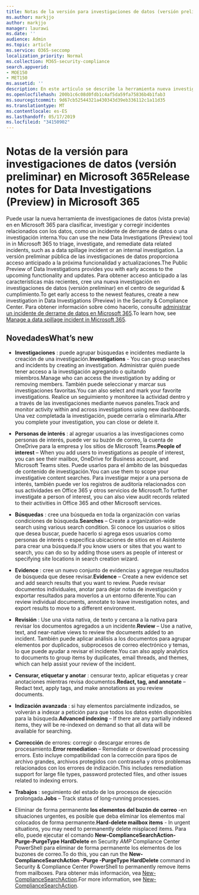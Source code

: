 ```yaml
---
title: Notas de la versión para investigaciones de datos (versión preliminar) en Microsoft 365
ms.author: markjjo
author: markjjo
manager: laurawi
ms.date: ''
audience: Admin
ms.topic: article
ms.service: O365-seccomp
localization_priority: Normal
ms.collection: M365-security-compliance
search.appverid:
- MOE150
- MET150
ms.assetid: ''
description: En este artículo se describe la herramienta nueva investigación de datos (versión preliminar) en Microsoft 365.
ms.openlocfilehash: 200b1c6c08d0fdb1c4af5da59fa75836b4b1fab3
ms.sourcegitcommit: 9d67cb52544321a430343d39eb336112c1a11d35
ms.translationtype: MT
ms.contentlocale: es-ES
ms.lasthandoff: 05/17/2019
ms.locfileid: "34150902"
---
```

# <a name="release-notes-for-data-investigations-preview-in-microsoft-365"></a><span data-ttu-id="e2dc5-103">Notas de la versión para investigaciones de datos (versión preliminar) en Microsoft 365</span><span class="sxs-lookup"><span data-stu-id="e2dc5-103">Release notes for Data Investigations (Preview) in Microsoft 365</span></span>

<span data-ttu-id="e2dc5-104">Puede usar la nueva herramienta de investigaciones de datos (vista previa) en en Microsoft 365 para clasificar, investigar y corregir incidentes relacionados con los datos, como un incidente de derrame de datos o una investigación interna.</span><span class="sxs-lookup"><span data-stu-id="e2dc5-104">You can use the new Data Investigations (Preview) tool in in Microsoft 365 to triage, investigate, and remediate data related incidents, such as a data spillage incident or an internal investigation.</span></span> <span data-ttu-id="e2dc5-105">La versión preliminar pública de las investigaciones de datos proporciona acceso anticipado a la próxima funcionalidad y actualizaciones.</span><span class="sxs-lookup"><span data-stu-id="e2dc5-105">The Public Preview of Data Investigations provides you with early access to the upcoming functionality and updates.</span></span> <span data-ttu-id="e2dc5-106">Para obtener acceso anticipado a las características más recientes, cree una nueva investigación en investigaciones de datos (versión preliminar) en el centro de seguridad & cumplimiento.</span><span class="sxs-lookup"><span data-stu-id="e2dc5-106">To get early access to the newest features, create a new investigation in Data Investigations (Preview) in the Security & Compliance Center.</span></span> <span data-ttu-id="e2dc5-107">Para obtener información sobre cómo hacerlo, consulte [administrar un incidente de derrame de datos en Microsoft 365](manage-data-spillage-incidents.md).</span><span class="sxs-lookup"><span data-stu-id="e2dc5-107">To learn how, see [Manage a data spillage incident in Microsoft 365](manage-data-spillage-incidents.md).</span></span>

## <a name="whats-new"></a><span data-ttu-id="e2dc5-108">Novedades</span><span class="sxs-lookup"><span data-stu-id="e2dc5-108">What’s new</span></span> 

- <span data-ttu-id="e2dc5-109">**Investigaciones** : puede agrupar búsquedas e incidentes mediante la creación de una investigación.</span><span class="sxs-lookup"><span data-stu-id="e2dc5-109">**Investigations** - You can group searches and incidents by creating an investigation.</span></span> <span data-ttu-id="e2dc5-110">Administrar quién puede tener acceso a la investigación agregando o quitando miembros.</span><span class="sxs-lookup"><span data-stu-id="e2dc5-110">Manage who can access the investigation by adding or removing members.</span></span>  <span data-ttu-id="e2dc5-111">También puede seleccionar y marcar sus investigaciones favoritas.</span><span class="sxs-lookup"><span data-stu-id="e2dc5-111">You can also select and mark your favorite investigations.</span></span> <span data-ttu-id="e2dc5-112">Realice un seguimiento y monitoree la actividad dentro y a través de las investigaciones mediante nuevos paneles.</span><span class="sxs-lookup"><span data-stu-id="e2dc5-112">Track and monitor activity within and across investigations using new dashboards.</span></span> <span data-ttu-id="e2dc5-113">Una vez completada la investigación, puede cerrarla o eliminarla.</span><span class="sxs-lookup"><span data-stu-id="e2dc5-113">After you complete your investigation, you can close or delete it.</span></span>

- <span data-ttu-id="e2dc5-114">**Personas de interés** : al agregar usuarios a las investigaciones como personas de interés, puede ver su buzón de correo, la cuenta de OneDrive para la empresa y los sitios de Microsoft Teams.</span><span class="sxs-lookup"><span data-stu-id="e2dc5-114">**People of interest** – When you add users to investigations as people of interest, you can see their mailbox, OneDrive for Business account, and Microsoft Teams sites.</span></span> <span data-ttu-id="e2dc5-115">Puede usarlos para el ámbito de las búsquedas de contenido de investigación.</span><span class="sxs-lookup"><span data-stu-id="e2dc5-115">You can use them to scope your investigative content searches.</span></span> <span data-ttu-id="e2dc5-116">Para investigar mejor a una persona de interés, también puede ver los registros de auditoría relacionados con sus actividades en Office 365 y otros servicios de Microsoft.</span><span class="sxs-lookup"><span data-stu-id="e2dc5-116">To further investigate a person of interest, you can also view audit records related to their activities in Office 365 and other Microsoft services.</span></span>

- <span data-ttu-id="e2dc5-117">**Búsquedas** : cree una búsqueda en toda la organización con varias condiciones de búsqueda.</span><span class="sxs-lookup"><span data-stu-id="e2dc5-117">**Searches** – Create a organization-wide search using various search condition.</span></span> <span data-ttu-id="e2dc5-118">Si conoce los usuarios o sitios que desea buscar, puede hacerlo si agrega esos usuarios como personas de interés o especifica ubicaciones de sitios en el Asistente para crear una búsqueda.</span><span class="sxs-lookup"><span data-stu-id="e2dc5-118">If you know users or sites that you want to search, you can do so by adding those users as people of interest or specifying site locations in search creation wizard.</span></span> 

- <span data-ttu-id="e2dc5-119">**Evidence** : cree un nuevo conjunto de evidencias y agregue resultados de búsqueda que desee revisar.</span><span class="sxs-lookup"><span data-stu-id="e2dc5-119">**Evidence** – Create a new evidence set and add search results that you want to review.</span></span> <span data-ttu-id="e2dc5-120">Puede revisar documentos individuales, anotar para dejar notas de investigación y exportar resultados para moverlos a un entorno diferente.</span><span class="sxs-lookup"><span data-stu-id="e2dc5-120">You can review individual documents, annotate to leave investigation notes, and export results to move to a different environment.</span></span> 

- <span data-ttu-id="e2dc5-121">**Revisión** : Use una vista nativa, de texto y cercana a la nativa para revisar los documentos agregados a un incidente.</span><span class="sxs-lookup"><span data-stu-id="e2dc5-121">**Review** – Use a native, text, and near-native views to review the documents added to an incident.</span></span> <span data-ttu-id="e2dc5-122">También puede aplicar análisis a los documentos para agrupar elementos por duplicados, subprocesos de correo electrónico y temas, lo que puede ayudar a revisar el incidente.</span><span class="sxs-lookup"><span data-stu-id="e2dc5-122">You can also apply analytics to documents to group items by duplicates, email threads, and themes, which can help assist your review of the incident.</span></span> 

- <span data-ttu-id="e2dc5-123">**Censurar, etiquetar y anotar** : censurar texto, aplicar etiquetas y crear anotaciones mientras revisa documentos.</span><span class="sxs-lookup"><span data-stu-id="e2dc5-123">**Redact, tag, and annotate** – Redact text, apply tags, and make annotations as you review documents.</span></span>
  
- <span data-ttu-id="e2dc5-124">**Indización avanzada** : si hay elementos parcialmente indizados, se volverán a indexar a petición para que todos los datos estén disponibles para la búsqueda.</span><span class="sxs-lookup"><span data-stu-id="e2dc5-124">**Advanced indexing** – If there are any partially indexed items, they will be re-indexed on demand so that all data will be available for searching.</span></span>

- <span data-ttu-id="e2dc5-125">**Corrección** de errores: corregir o descargar errores de procesamiento.</span><span class="sxs-lookup"><span data-stu-id="e2dc5-125">**Error remediation** – Remediate or download processing errors.</span></span> <span data-ttu-id="e2dc5-126">Esto incluye compatibilidad con la corrección para tipos de archivo grandes, archivos protegidos con contraseña y otros problemas relacionados con los errores de indización.</span><span class="sxs-lookup"><span data-stu-id="e2dc5-126">This includes remediation support for large file types, password protected files, and other issues related to indexing errors.</span></span> 

- <span data-ttu-id="e2dc5-127">**Trabajos** : seguimiento del estado de los procesos de ejecución prolongada.</span><span class="sxs-lookup"><span data-stu-id="e2dc5-127">**Jobs** – Track status of long-running processes.</span></span>

- <span data-ttu-id="e2dc5-128">Eliminar de forma permanente **los elementos del buzón de correo** -en situaciones urgentes, es posible que deba eliminar los elementos mal colocados de forma permanente.</span><span class="sxs-lookup"><span data-stu-id="e2dc5-128">**Hard-delete mailbox items** - In urgent situations, you may need to permanently delete misplaced items.</span></span> <span data-ttu-id="e2dc5-129">Para ello, puede ejecutar el comando **New-ComplianceSearchAction-Purge-PurgeType HardDelete** en Security _AMP_ Compliance Center PowerShell para eliminar de forma permanente los elementos de los buzones de correo.</span><span class="sxs-lookup"><span data-stu-id="e2dc5-129">To do this, you can run the **New-ComplianceSearchAction -Purge -PurgeType HardDelete** command in Security & Compliance Center PowerShell to permanently remove items from mailboxes.</span></span> <span data-ttu-id="e2dc5-130">Para obtener más información, vea [New-ComplianceSearchAction](https://docs.microsoft.com/powershell/module/exchange/policy-and-compliance-content-search/new-compliancesearchaction).</span><span class="sxs-lookup"><span data-stu-id="e2dc5-130">For more information, see [New-ComplianceSearchAction](https://docs.microsoft.com/powershell/module/exchange/policy-and-compliance-content-search/new-compliancesearchaction).</span></span>
